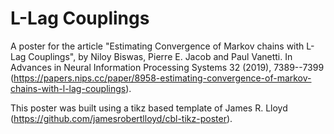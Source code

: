 L-Lag Couplings
===============

A poster for the article "Estimating Convergence of Markov chains with L-Lag Couplings", by Niloy Biswas, Pierre E. Jacob and Paul Vanetti. In Advances in Neural Information Processing Systems 32 (2019), 7389--7399 (https://papers.nips.cc/paper/8958-estimating-convergence-of-markov-chains-with-l-lag-couplings). 

This poster was built using a tikz based template of James R. Lloyd (https://github.com/jamesrobertlloyd/cbl-tikz-poster). 
